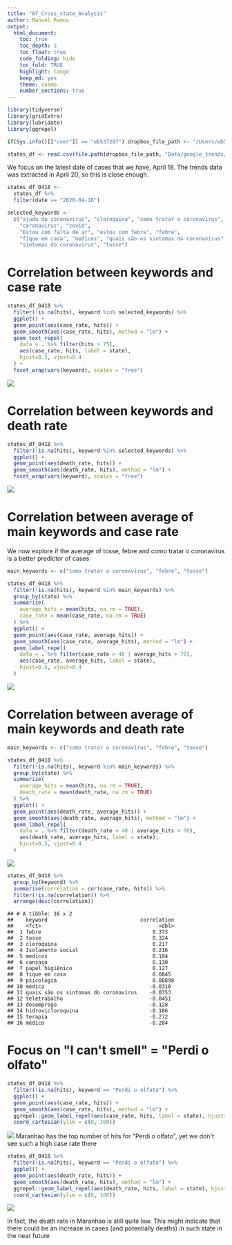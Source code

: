 ```yaml
---
title: "07_Cross_state_Analysis"
author: Manuel Ramos
output: 
  html_document:
    toc: true
    toc_depth: 3
    toc_float: true
    code_folding: hide
    toc_fold: TRUE
    highlight: tango
    keep_md: yes
    theme: cosmo
    number_sections: true
---
```






```r
library(tidyverse)
library(gridExtra)
library(lubridate)
library(ggrepel)

if(Sys.info()[["user"]] == "wb537287") dropbox_file_path <- "/Users/wb537287/Dropbox/COVID Social Media Analysis"

states_df <- read.csv(file.path(dropbox_file_path, "Data/google_trends/FinalData/brazil_crosstates_clean.csv"))
```

We focus on the latest date of cases that we have, April 18. The trends data was extracted in April 20, so this is close enough. 


```r
states_df_0418 <- 
  states_df %>% 
  filter(date == "2020-04-18") 

selected_keywords <- 
  c("ajuda do coronavírus", "cloroquina", "como tratar o coronavírus", 
    "coronavirus", "covid", 
    "Estou com falta de ar", "estou com febre", "febre", 
    "fique em casa", "medicos", "quais são os sintomas do coronavírus", 
    "sintomas do coronavirus", "tosse")
```


# Correlation between keywords and case rate


```r
states_df_0418 %>%
  filter(!is.na(hits), keyword %in% selected_keywords) %>% 
  ggplot() + 
  geom_point(aes(case_rate, hits)) +
  geom_smooth(aes(case_rate, hits), method = "lm") +
  geom_text_repel(
    data = . %>% filter(hits > 75), 
    aes(case_rate, hits, label = state), 
    hjust=0.5, vjust=0.4
  ) +  
  facet_wrap(vars(keyword), scales = "free")
```

![](07_Cross_State_Analysis_files/figure-html/unnamed-chunk-3-1.png)<!-- -->

# Correlation between keywords and death rate


```r
states_df_0418 %>%
  filter(!is.na(hits), keyword %in% selected_keywords) %>% 
  ggplot() + 
  geom_point(aes(death_rate, hits)) +
  geom_smooth(aes(death_rate, hits), method = "lm") + 
  facet_wrap(vars(keyword), scales = "free")
```

![](07_Cross_State_Analysis_files/figure-html/unnamed-chunk-4-1.png)<!-- -->

# Correlation between average of main keywords and case rate
 
We now explore if the average of tosse, febre and como tratar o coronavirus is a better predictor of cases


```r
main_keywords <- c("como tratar o coronavírus", "febre", "tosse")

states_df_0418 %>%
  filter(!is.na(hits), keyword %in% main_keywords) %>% 
  group_by(state) %>%
  summarize(
    average_hits = mean(hits, na.rm = TRUE), 
    case_rate = mean(case_rate, na.rm = TRUE)
  ) %>% 
  ggplot() + 
  geom_point(aes(case_rate, average_hits)) +
  geom_smooth(aes(case_rate, average_hits), method = "lm") + 
  geom_label_repel(
    data = . %>% filter(case_rate > 40 | average_hits > 70), 
    aes(case_rate, average_hits, label = state), 
    hjust=0.5, vjust=0.4
  ) 
```

![](07_Cross_State_Analysis_files/figure-html/unnamed-chunk-5-1.png)<!-- -->

# Correlation between average of main keywords and death rate


```r
main_keywords <- c("como tratar o coronavírus", "febre", "tosse")

states_df_0418 %>%
  filter(!is.na(hits), keyword %in% main_keywords) %>% 
  group_by(state) %>%
  summarize(
    average_hits = mean(hits, na.rm = TRUE), 
    death_rate = mean(death_rate, na.rm = TRUE)
  ) %>% 
  ggplot() + 
  geom_point(aes(death_rate, average_hits)) +
  geom_smooth(aes(death_rate, average_hits), method = "lm") +
  geom_label_repel(
    data = . %>% filter(death_rate > 40 | average_hits > 70), 
    aes(death_rate, average_hits, label = state), 
    hjust=0.5, vjust=0.4
  )
```

![](07_Cross_State_Analysis_files/figure-html/unnamed-chunk-6-1.png)<!-- -->


```r
states_df_0418 %>% 
  group_by(keyword) %>% 
  summarise(correlation = cor(case_rate, hits)) %>% 
  filter(!is.na(correlation)) %>% 
  arrange(desc(correlation))
```

```
## # A tibble: 16 x 2
##    keyword                              correlation
##    <fct>                                      <dbl>
##  1 febre                                    0.373  
##  2 tosse                                    0.324  
##  3 cloroquina                               0.217  
##  4 Isolamento social                        0.216  
##  5 medicos                                  0.184  
##  6 cansaço                                  0.130  
##  7 papel higiênico                          0.127  
##  8 fique em casa                            0.0845 
##  9 psicologia                               0.00898
## 10 médica                                  -0.0310 
## 11 quais são os sintomas do coronavírus    -0.0353 
## 12 teletrabalho                            -0.0451 
## 13 desemprego                              -0.128  
## 14 hidroxicloroquina                       -0.186  
## 15 terapia                                 -0.272  
## 16 médico                                  -0.284
```
 
# Focus on "I can't smell" = "Perdi o olfato" 


```r
states_df_0418 %>% 
  filter(!is.na(hits), keyword == "Perdi o olfato") %>% 
  ggplot() + 
  geom_point(aes(case_rate, hits)) +
  geom_smooth(aes(case_rate, hits), method = "lm") + 
  ggrepel::geom_label_repel(aes(case_rate, hits, label = state), hjust=0.5, vjust=0.4) +
  coord_cartesian(ylim = c(0, 100))
```

![](07_Cross_State_Analysis_files/figure-html/unnamed-chunk-8-1.png)<!-- -->
Maranhao has the top number of hits for "Perdi o olfato", yet we don't see such a high case rate there


```r
states_df_0418 %>% 
  filter(!is.na(hits), keyword == "Perdi o olfato") %>% 
  ggplot() + 
  geom_point(aes(death_rate, hits)) +
  geom_smooth(aes(death_rate, hits), method = "lm") + 
  ggrepel::geom_label_repel(aes(death_rate, hits, label = state), hjust=0.5, vjust=0.4) +
  coord_cartesian(ylim = c(0, 100))
```

![](07_Cross_State_Analysis_files/figure-html/unnamed-chunk-9-1.png)<!-- -->

In fact, the death rate in Maranhao is still quite low. This might indicate that there could be an increase in cases (and potentially deaths) in such state in the near future

